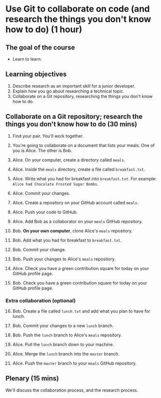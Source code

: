 # Use Git to collaborate on code (and research the things you don't know how to do) (1 hour)

## The goal of the course

* Learn to learn.

## Learning objectives

1. Describe research as an important skill for a junior developer.
2. Explain how you go about researching a technical topic.
3. Collaborate on a Git repository, researching the things you don't know how to do.

## Collaborate on a Git repository; research the things you don't know how to do (30 mins)

1. Find your pair.  You'll work together.

2. You're going to collaborate on a document that lists your meals.  One of you is Alice. The other is Bob.

3. Alice. On your computer, create a directory called `meals`.

4. Alice. Inside the `meals` directory, create a file called `breakfast.txt`.

5. Alice. Write what you had for breakfast into `breakfast.txt`.  For example: `Alice had Chocolate Frosted Sugar Bombs`.

6. Alice. Commit your changes.

7. Alice. Create a repository on your GitHub account called `meals`.

8. Alice. Push your code to GitHub.

9. Alice. Add Bob as a collaborator on your `meals` GitHub repository.

10. Bob. **On your own computer**, clone Alice's `meals` repository.

11. Bob. Add what you had for breakfast to `breakfast.txt`.

12. Bob. Commit your change.

13. Bob. Push your changes to Alice's `meals` repository.

14. Alice. Check you have a green contribution square for today on your GitHub profile page.

15. Bob. Check you have a green contribution square for today on your GitHub profile page.

### Extra collaboration (optional)

16. Bob. Create a file called `lunch.txt` and add what you plan to have for lunch.

17. Bob. Commit your changes to a new `lunch` branch.

18. Bob. Push the `lunch` branch to Alice's `meals` repository.

19. Alice. Pull the `lunch` branch down to your machine.

20. Alice. Merge the `lunch` branch into the `master` branch.

21. Alice. Push the `master` branch to your `meals` GitHub repository.

## Plenary (15 mins)

We'll discuss the collaboration process, and the research process.
